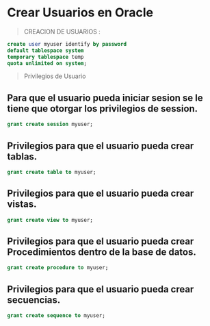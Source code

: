 # Crear Usuarios en Oracle

> CREACION DE USUARIOS :

``` sql
create user myuser identify by password
default tablespace system
temporary tablespace temp
quota unlimited on system;
```

> Privilegios de Usuario
## Para que el usuario pueda iniciar sesion se le tiene que otorgar los privilegios de session.
``` sql
grant create session myuser;
```

## Privilegios para que el usuario pueda crear tablas.
``` sql
grant create table to myuser;
```

## Privilegios para que el usuario pueda crear vistas.
``` sql
grant create view to myuser;
```

## Privilegios para que el usuario pueda crear Procedimientos dentro de la base de datos.
``` sql
grant create procedure to myuser;
```

## Privilegios para que el usuario pueda crear secuencias.
``` sql
grant create sequence to myuser;
```

